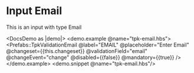 # Input Email

This is an input with type Email

<DocsDemo as |demo|>
  <demo.example @name="tpk-email.hbs">
      <Prefabs::TpkValidationEmail 
        @label="EMAIL"
        @placeholder="Enter Email"
        @changeset={{this.changeset}} 
        @validationField="email"
        @changeEvent="change"
        @disabled={{false}}
        @mandatory={{true}}
      />    
  </demo.example>
  <demo.snippet @name="tpk-email.hbs"/>
</DocsDemo>

